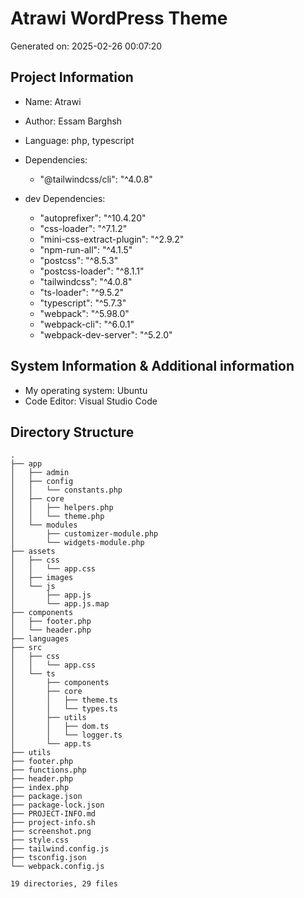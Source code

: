 # Atrawi WordPress Theme
Generated on: 2025-02-26 00:07:20

## Project Information
* Name: Atrawi
* Author: Essam Barghsh
* Language: php, typescript
* Dependencies:
    * "@tailwindcss/cli": "^4.0.8"

* dev Dependencies:
    * "autoprefixer": "^10.4.20"
    * "css-loader": "^7.1.2"
    * "mini-css-extract-plugin": "^2.9.2"
    * "npm-run-all": "^4.1.5"
    * "postcss": "^8.5.3"
    * "postcss-loader": "^8.1.1"
    * "tailwindcss": "^4.0.8"
    * "ts-loader": "^9.5.2"
    * "typescript": "^5.7.3"
    * "webpack": "^5.98.0"
    * "webpack-cli": "^6.0.1"
    * "webpack-dev-server": "^5.2.0"

## System Information & Additional information
* My operating system: Ubuntu
* Code Editor: Visual Studio Code

## Directory Structure
```
.
├── app
│   ├── admin
│   ├── config
│   │   └── constants.php
│   ├── core
│   │   ├── helpers.php
│   │   └── theme.php
│   └── modules
│       ├── customizer-module.php
│       └── widgets-module.php
├── assets
│   ├── css
│   │   └── app.css
│   ├── images
│   └── js
│       ├── app.js
│       └── app.js.map
├── components
│   ├── footer.php
│   └── header.php
├── languages
├── src
│   ├── css
│   │   └── app.css
│   └── ts
│       ├── components
│       ├── core
│       │   ├── theme.ts
│       │   └── types.ts
│       ├── utils
│       │   ├── dom.ts
│       │   └── logger.ts
│       └── app.ts
├── utils
├── footer.php
├── functions.php
├── header.php
├── index.php
├── package.json
├── package-lock.json
├── PROJECT-INFO.md
├── project-info.sh
├── screenshot.png
├── style.css
├── tailwind.config.js
├── tsconfig.json
└── webpack.config.js

19 directories, 29 files
```

